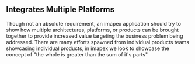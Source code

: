 
## Integrates Multiple Platforms 

Though not an absolute requirement, an imapex application should try to show how multiple architectures, platforms, or products can be brought together to provide increased value targeting the business problem being addressed.  There are many efforts spawned from individual products teams showcasing individual products, in imapex we look to showcase the concept of "the whole is greater than the sum of it's parts" 

